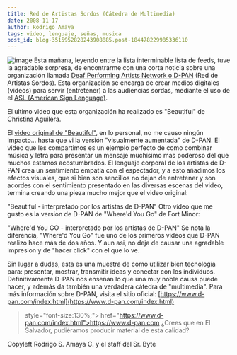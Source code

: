 ```yaml
---
title: Red de Artistas Sordos (Cátedra de Multimedia)
date: 2008-11-17
author: Rodrigo Amaya
tags: video, lenguaje, señas, musica
post_id: blog-3515952828243908885.post-184478229985336110
---
```


![image](https://1.bp.blogspot.com/_ayvorITawE4/SSIxbk8W4mI/AAAAAAAABaQ/U5aZvuQIltI/s320/dpan_logo.jpg)    Esta mañana,
leyendo entre la lista interminable lista de feeds, tuve la agradable sorpresa, de encontrarme con una corta noticia sobre una organización llamada [Deaf Performing Artists Network o D-PAN](https://www.d-pan.com/index.html) (Red de Artistas Sordos). Esta organización se encarga de crear medios digitales (videos) para servir (entretener) a las audiencias sordas, mediante el uso de el [ASL (American Sign Lenguage)](https://en.wikipedia.org/wiki/American_Sign_Language).

El ultimo video que esta organización ha realizado es "Beautiful" de Christina Aguilera.

El [video original de "Beautiful"](https://ca.youtube.com/watch?v=KNthqC2fsVw), en lo personal, no me causo ningún impacto... hasta que vi la versión "visualmente aumentada" de D-PAN. El video que les compartimos es un ejemplo perfecto de como combinar música y letra para presentar un mensaje muchísimo mas poderoso del que muchos estamos acostumbrados. El lenguaje corporal de los artistas de D-PAN crea un sentimiento empatía con el espectador, y a esto añadimos los efectos visuales, que si bien son sencillos no dejan de entretener y son acordes con el sentimiento presentado en las diversas escenas del video, termina creando una pieza mucho mejor que el video original:

"Beautiful - interpretado
por los artistas de D-PAN" Otro video que me gusto es la version de D-PAN de "Where'd You Go" de Fort Minor:

"Where'd You GO -
interpretado por los artistas de D-PAN" Se nota la diferencia, "Where'd You Go" fue uno de los primeros videos que D-PAN realizo hace más de dos años. Y aun asi, no deja de causar una agradable impresion y de "hacer click" con el que lo ve.

Sin lugar a dudas, esta es una muestra de como utilizar bien tecnología para: presentar, mostrar, transmitir ideas y conectar con los individuos. Definitivamente D-PAN nos enseñan lo que una muy noble causa puede hacer, y además da también una verdadera cátedra de "multimedia". Para más información sobre D-PAN, visita el sitio oficial:
[https://www.d-pan.com/index.html](https://www.d-pan.com/index.html)
> style="font-size:130%;"> href="https://www.d-pan.com/index.html">https://www.d-pan.com
¿Crees que en El Salvador, pudiéramos producir material de esta calidad?

Copyleft Rodrigo S. Amaya C. y el staff del Sr. Byte